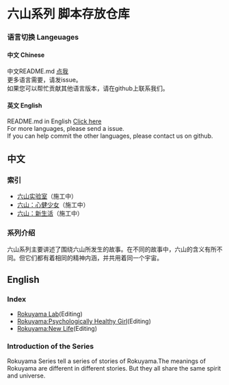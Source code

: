 
# 六山系列 脚本存放仓库
### 语言切换 Langeuages
#### 中文 Chinese
中文README.md [点我](#ChineseV)  
更多语言需要，请发issue。  
如果您可以帮忙贡献其他语言版本，请在github上联系我们。
#### 英文 English
README.md in English [Click here](#EnglishV)  
For more languages, please send a issue.  
If you can help commit the other languages, please contact us on github.  
<a id="ChineseV"></a>  
## 中文
### 索引
* [六山实验室](/RokuyamaLab.md)（施工中）
* [六山：心健少女](/RokuyamaPHG.md)（施工中）
* [六山：新生活](/RokuyamaNL.md)（施工中）
### 系列介绍
六山系列主要讲述了围绕六山所发生的故事。在不同的故事中，六山的含义有所不同。但它们都有着相同的精神内涵，并共用着同一个宇宙。
<a id="EnglishV"></a>  
## English
### Index
* [Rokuyama Lab](/RokuyamaLab.md)(Editing)
* [Rokuyama:Psychologically Healthy Girl](/RokuyamaPHG.md)(Editing)
* [Rokuyama:New Life](/RokuyamaNL.md)(Editing)
### Introduction of the Series
Rokuyama Series tell a series of stories of Rokuyama.The meanings of Rokuyama are different in different stories. But they all share the same spirit and universe.